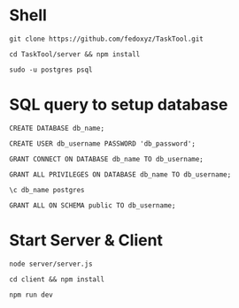 # Shell
`git clone https://github.com/fedoxyz/TaskTool.git`

`cd TaskTool/server && npm install`

`sudo -u postgres psql`


# SQL query to setup database 
```
CREATE DATABASE db_name;

CREATE USER db_username PASSWORD 'db_password';

GRANT CONNECT ON DATABASE db_name TO db_username;

GRANT ALL PRIVILEGES ON DATABASE db_name TO db_username;

\c db_name postgres

GRANT ALL ON SCHEMA public TO db_username;
```

# Start Server & Client
`node server/server.js`

`cd client && npm install`

`npm run dev`

